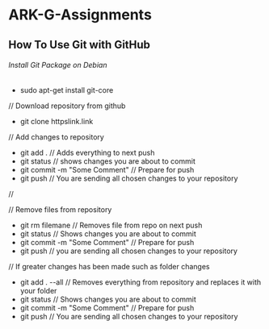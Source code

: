 # ARK-G-Assignments

## How To Use Git with GitHub
###### Install Git Package on Debian
* sudo apt-get install git-core

// Download repository from github
* git clone httpslink.link


// Add changes to repository
<ul>
  <li>git add .           // Adds everything to next push</li>
  <li>git status            // shows changes you are about to commit</li>
  <li>git commit -m "Some Comment"  // Prepare for push</li>
  <li>git push            // You are sending all chosen changes to your repository</li>
</ul>

// 

// Remove files from repository
<ul>
  <li>git rm filemane         // Removes file from repo on next push</li>
  <li>git status            // Shows changes you are about to commit</li>
  <li>git commit -m "Some Comment"  // Prepare for push</li>
  <li>git push            // you are sending all chosen changes to your repository</li>
</ul>
// If greater changes has been made such as folder changes
<ul>
  <li>git add . --all         // Removes everything from repository and replaces it with your folder</li>
  <li>git status            // Shows changes you are about to commit</li>
  <li>git commit -m "Some Comment"  // Prepare for push</li>
  <li>git push            // You are sending all chosen changes to your repository</li>
</ul>
